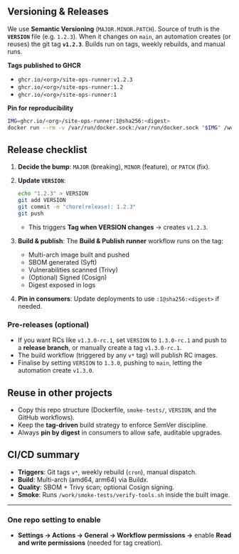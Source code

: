 ## Versioning & Releases

We use **Semantic Versioning** (`MAJOR.MINOR.PATCH`).
Source of truth is the **`VERSION`** file (e.g. `1.2.3`). When it changes on `main`, an automation creates (or reuses) the git tag **`v1.2.3`**. Builds run on tags, weekly rebuilds, and manual runs.

**Tags published to GHCR**

* `ghcr.io/<org>/site-ops-runner:v1.2.3`
* `ghcr.io/<org>/site-ops-runner:1.2`
* `ghcr.io/<org>/site-ops-runner:1`

**Pin for reproducibility**

```bash
IMG=ghcr.io/<org>/site-ops-runner:1@sha256:<digest>
docker run --rm -v /var/run/docker.sock:/var/run/docker.sock "$IMG" /work/smoke-tests/verify-tools.sh
```

## Release checklist

1. **Decide the bump**: `MAJOR` (breaking), `MINOR` (feature), or `PATCH` (fix).
2. **Update `VERSION`**:

   ```bash
   echo "1.2.3" > VERSION
   git add VERSION
   git commit -m "chore(release): 1.2.3"
   git push
   ```

   * This triggers **Tag when VERSION changes** → creates `v1.2.3`.
3. **Build & publish**: The **Build & Publish runner** workflow runs on the tag:

   * Multi-arch image built and pushed
   * SBOM generated (Syft)
   * Vulnerabilities scanned (Trivy)
   * (Optional) Signed (Cosign)
   * Digest exposed in logs
4. **Pin in consumers**: Update deployments to use `:1@sha256:<digest>` if needed.

### Pre-releases (optional)

* If you want RCs like `v1.3.0-rc.1`, set `VERSION` to `1.3.0-rc.1` and push to a **release branch**, or manually create a tag `v1.3.0-rc.1`.
* The build workflow (triggered by any `v*` tag) will publish RC images.
* Finalise by setting `VERSION` to `1.3.0`, pushing to `main`, letting the automation create `v1.3.0`.

## Reuse in other projects

* Copy this repo structure (Dockerfile, `smoke-tests/`, `VERSION`, and the GitHub workflows).
* Keep the **tag-driven** build strategy to enforce SemVer discipline.
* Always **pin by digest** in consumers to allow safe, auditable upgrades.

## CI/CD summary

* **Triggers**: Git tags `v*`, weekly rebuild (`cron`), manual dispatch.
* **Build**: Multi-arch (amd64, arm64) via Buildx.
* **Quality**: SBOM + Trivy scan; optional Cosign signing.
* **Smoke**: Runs `/work/smoke-tests/verify-tools.sh` inside the built image.

---

### One repo setting to enable

* **Settings → Actions → General → Workflow permissions →** enable **Read and write permissions** (needed for tag creation).


